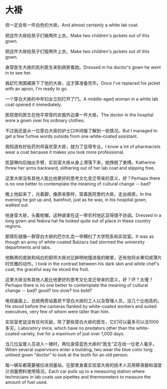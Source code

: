 # 大褂

<p><span class="chinese">但一定会有一件白色的大褂。</span><span class="english">And almost certainly a white lab coat.</span></p>

<p><span class="chinese">把这件大褂给孩子们做两件上衣。</span><span class="english">Make two children's jackets out of this gown.</span></p>

<p><span class="chinese">把这件大褂给孩子们毁两件上衣。</span><span class="english">Make two children's jackets out of this gown.</span></p>

<p><span class="chinese">身穿医生大褂的凯利医生来到病房看她。</span><span class="english">Dressed in his doctor's gown he went in to see her.</span></p>

<p><span class="chinese">我赶忙用围裙换下了他的大褂，这才算准备完毕。</span><span class="english">Once I've replaced his jacket with an apron, I'm ready to go.</span></p>

<p><span class="chinese">一个穿白大褂的中年妇女立刻打开了门。</span><span class="english">A middle-aged woman in a white lab coat opened it immediately.</span></p>

<p><span class="chinese">医院里的医生在他平常穿的衣服外边罩一件大褂。</span><span class="english">The doctor in the hospital wore a gown over his ordinary clothes.</span></p>

<p><span class="chinese">不过我还是从一位穿白大褂的护士口中间接了解到一些情况。</span><span class="english">But I managed to get a few furtive words outside from one white-coated assistant.</span></p>

<p><span class="chinese">我知道有好些药剂师喜欢穿大褂，就为了显得专业。</span><span class="english">I know a lot of pharmacists wear a coat because it makes you look more professional.</span></p>

<p><span class="chinese">凯瑟琳向后抽出手臂，实验室大褂从身上滑落下来，她挣脱了束缚。</span><span class="english">Katherine threw her arms backward, slithering out of her lab coat and slipping free.</span></p>

<p><span class="chinese">这里大褂没有其他人能比他更好的思考文化变迁带来的意义，好？</span><span class="english">Perhaps there is no one better to contemplate the meaning of cultural change -- bad?</span></p>

<p><span class="chinese">晚上他起来了，光着脚，像原来那样，穿着医院里的大褂，走出病房。</span><span class="english">In the evening he got up and, barefoot, just as he was, in his hospital gown, walked out.</span></p>

<p><span class="chinese">他身穿大褂，头戴呢帽，这种装束在这一带农村地区显得很不协调。</span><span class="english">Dressed in a long gown and fedora hat he looked quite out of place in these country regions.</span></p>

<p><span class="chinese">那情形就像一群穿白大褂的巴尔扎克一举横扫了大学院系和实验室。</span><span class="english">It was as though an army of white-coated Balzacs had stormed the university departments and labs.</span></p>

<p><span class="chinese">他黝黑的皮肤和纯白的厨师大褂对比鲜明地撞进我的眼里，还有他将水果切成薄片时优雅的动作。</span><span class="english">I took in the contrast between his dark skin and white chef's coat, the graceful way he sliced the fruit.</span></p>

<p><span class="chinese">这里大褂没有其他人能比他更好的思考文化变迁带来的意义，好？坏？太慢？</span><span class="english">Perhaps there is no one better to contemplate the meaning of cultural change -- bad? good? too slow? too bold?</span></p>

<p><span class="chinese">电视画面上，总统两旁站着若干穿白大褂的工人以及管理人员，没几个比他高的。</span><span class="english">He stood before the cameras flanked by white-coated workers and suited executives, very few of whom were taller than him.</span></p>

<p><span class="chinese">实验室老鼠没有任何天敌，除了那些穿白大褂的医生，它们可以最多可以活1000多天。</span><span class="english">Laboratory mice, which have no predators other than the white-coated variety, live for a maximum of just over 1,000 days.</span></p>

<p><span class="chinese">当几位监督人员进入一楼时，两位身穿蓝色大褂的“医生”正在给一位老人看牙。</span><span class="english">When several supervisors enter a building, two wear the blue color long unlined gown "doctor" to look at the tooth for an old person.</span></p>

<p><span class="chinese">每一辆车都需要被拉进测量站，在那里身着实验室大褂的技术人员用移液器和温度计测量燃料使用情况。</span><span class="english">Each car pulls up to a measuring station where technicians in lab coats use pipettes and thermometers to measure the amount of fuel used.</span></p>

